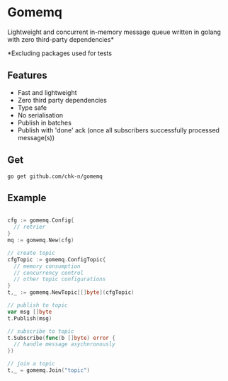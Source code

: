 # Gomemq

Lightweight and concurrent in-memory message queue written in golang with zero third-party dependencies*


\*Excluding packages used for tests

## Features

* Fast and lightweight
* Zero third party dependencies
* Type safe
* No serialisation
* Publish in batches
* Publish with 'done' ack (once all subscribers successfully processed message(s))

## Get

`go get github.com/chk-n/gomemq`

## Example

```go

cfg := gomemq.Config{
  // retrier
}
mq := gomemq.New(cfg)

// create topic
cfgTopic := gomemq.ConfigTopic{
  // memory consumption
  // concurrency control
  // other topic configurations
}
t,_ := gomemq.NewTopic[[]byte](cfgTopic)

// publish to topic
var msg []byte
t.Publish(msg)

// subscribe to topic
t.Subscribe(func(b []byte) error {
  // handle message asychnronously
})

// join a topic
t,_ = gomemq.Join("topic")
```
